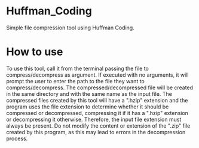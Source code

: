 # Huffman_Coding
Simple file compression tool using Huffman Coding.

# How to use
To use this tool, call it from the terminal passing the file to compress/decompress as argument.
If executed with no arguments, it will prompt the user to enter the path to the file they want to compress/decompress.
The compressed/decompressed file will be created in the same directory and with the same name as the input file.
The compressed files created by this tool will have a ".hzip" extension and the program uses the file extension to 
determine whether it should be compressed or decompressed, compressing it if it has a ".hzip" extension or decompressing 
it otherwise. Therefore, the input file extension must always be present.
Do not modify the content or extension of the ".zip" file created by this program, as this may lead to errors in the 
decompression process.
